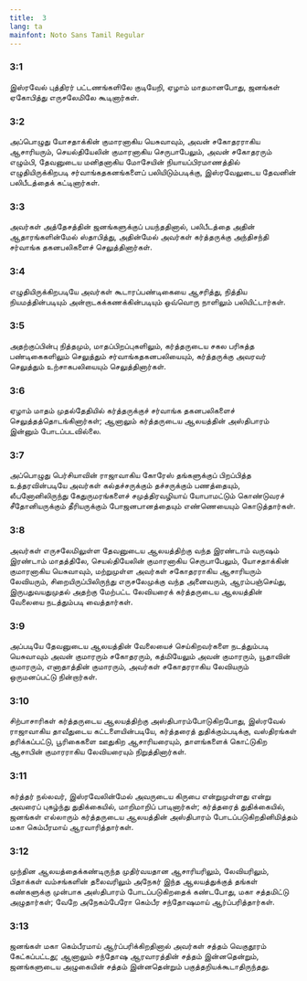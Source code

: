 ```yaml
---
title:  3
lang: ta
mainfont: Noto Sans Tamil Regular
---
```


###  3:1

இஸ்ரவேல் புத்திரர் பட்டணங்களிலே குடியேறி, ஏழாம் மாதமானபோது, ஜனங்கள் ஏகோபித்து எருசலேமிலே கூடினார்கள்.

###  3:2

அப்பொழுது யோசதாக்கின் குமாரனாகிய யெசுவாவும், அவன் சகோதரராகிய ஆசாரியரும், செயல்தியேலின் குமாரனாகிய செருபாபேலும், அவன் சகோதரரும் எழும்பி, தேவனுடைய மனிதனாகிய மோசேயின் நியாயப்பிரமாணத்தில் எழுதியிருக்கிறபடி சர்வாங்கதகனங்களைப் பலியிடும்படிக்கு, இஸ்ரவேலுடைய தேவனின் பலிபீடத்தைக் கட்டினார்கள்.

###  3:3

அவர்கள் அத்தேசத்தின் ஜனங்களுக்குப் பயந்ததினால், பலிபீடத்தை அதின் ஆதாரங்களின்மேல் ஸ்தாபித்து, அதின்மேல் அவர்கள் கர்த்தருக்கு அந்திசந்தி சர்வாங்க தகனபலிகளைச் செலுத்தினார்கள்.

###  3:4

எழுதியிருக்கிறபடியே அவர்கள் கூடாரப்பண்டிகையை ஆசரித்து, நித்திய நியமத்தின்படியும் அன்றாடகக்கணக்கின்படியும் ஒவ்வொரு நாளிலும் பலியிட்டார்கள்.

###  3:5

அதற்குப்பின்பு நித்தமும், மாதப்பிறப்புகளிலும், கர்த்தருடைய சகல பரிசுத்த பண்டிகைகளிலும் செலுத்தும் சர்வாங்கதகனபலியையும், கர்த்தருக்கு அவரவர் செலுத்தும் உற்சாகபலியையும் செலுத்தினார்கள்.

###  3:6

ஏழாம் மாதம் முதல்தேதியில் கர்த்தருக்குச் சர்வாங்க தகனபலிகளைச் செலுத்தத்தொடங்கினார்கள்; ஆனாலும் கர்த்தருடைய ஆலயத்தின் அஸ்திபாரம் இன்னும் போடப்படவில்லை.

###  3:7

அப்பொழுது பெர்சியாவின் ராஜாவாகிய கோரேஸ் தங்களுக்குப் பிறப்பித்த உத்தரவின்படியே அவர்கள் கல்தச்சருக்கும் தச்சருக்கும் பணத்தையும், லீபனோனிலிருந்து கேதுருமரங்களைச் சமுத்திரவழியாய் யோபாமட்டும் கொண்டுவரச் சீதோனியருக்கும் தீரியருக்கும் போஜனபானத்தையும் எண்ணெயையும் கொடுத்தார்கள்.

###  3:8

அவர்கள் எருசலேமிலுள்ள தேவனுடைய ஆலயத்திற்கு வந்த இரண்டாம் வருஷம் இரண்டாம் மாதத்திலே, செயல்தியேலின் குமாரனாகிய செருபாபேலும், யோசதாக்கின் குமாரனாகிய யெசுவாவும், மற்றுமுள்ள அவர்கள் சகோதரராகிய ஆசாரியரும் லேவியரும், சிறையிருப்பிலிருந்து எருசலேமுக்கு வந்த அனைவரும், ஆரம்பஞ்செய்து, இருபதுவயதுமுதல் அதற்கு மேற்பட்ட லேவியரைக் கர்த்தருடைய ஆலயத்தின் வேலையை நடத்தும்படி வைத்தார்கள்.

###  3:9

அப்படியே தேவனுடைய ஆலயத்தின் வேலையைச் செய்கிறவர்களை நடத்தும்படி யெசுவாவும் அவன் குமாரரும் சகோதரரும், கத்மியேலும் அவன் குமாரரும், யூதாவின் குமாரரும், எனாதாத்தின் குமாரரும், அவர்கள் சகோதரராகிய லேவியரும் ஒருமனப்பட்டு நின்றார்கள்.

###  3:10

சிற்பாசாரிகள் கர்த்தருடைய ஆலயத்திற்கு அஸ்திபாரம்போடுகிறபோது, இஸ்ரவேல் ராஜாவாகிய தாவீதுடைய கட்டளையின்படியே, கர்த்தரைத் துதிக்கும்படிக்கு, வஸ்திரங்கள் தரிக்கப்பட்டு, பூரிகைகளை ஊதுகிற ஆசாரியரையும், தாளங்களைக் கொட்டுகிற ஆசாபின் குமாரராகிய லேவியரையும் நிறுத்தினார்கள்.

###  3:11

கர்த்தர் நல்லவர், இஸ்ரவேலின்மேல் அவருடைய கிருபை என்றுமுள்ளது என்று அவரைப் புகழ்ந்து துதிக்கையில், மாறிமாறிப் பாடினார்கள்; கர்த்தரைத் துதிக்கையில், ஜனங்கள் எல்லாரும் கர்த்தருடைய ஆலயத்தின் அஸ்திபாரம் போடப்படுகிறதினிமித்தம் மகா கெம்பீரமாய் ஆரவாரித்தார்கள்.

###  3:12

முந்தின ஆலயத்தைக்கண்டிருந்த முதிர்வயதான ஆசாரியரிலும், லேவியரிலும், பிதாக்கள் வம்சங்களின் தலைவரிலும் அநேகர் இந்த ஆலயத்துக்குத் தங்கள் கண்களுக்கு முன்பாக அஸ்திபாரம் போடப்படுகிறதைக் கண்டபோது, மகா சத்தமிட்டு அழுதார்கள்; வேறே அநேகம்பேரோ கெம்பீர சந்தோஷமாய் ஆர்ப்பரித்தார்கள்.

###  3:13

ஜனங்கள் மகா கெம்பீரமாய் ஆர்ப்பரிக்கிறதினால் அவர்கள் சத்தம் வெகுதூரம் கேட்கப்பட்டது; ஆனாலும் சந்தோஷ ஆரவாரத்தின் சத்தம் இன்னதென்றும், ஜனங்களுடைய அழுகையின் சத்தம் இன்னதென்றும் பகுத்தறியக்கூடாதிருந்தது.

